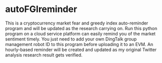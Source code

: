 # autoFGIreminder
This is a cryptocurrency market fear and greedy index auto-reminder program and will be updated as the research carrying on.
Run this python program on a cloud service platform can easily remind you of the market sentiment timely. You just need to add your own DingTalk group management robot ID to this program before uploading it to an EVM.
An hourly-based reminder will be created and updated as my original Twitter analysis research result gets verified.
